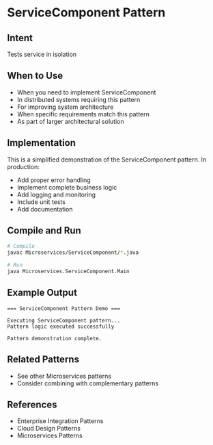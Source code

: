 # ServiceComponent Pattern

## Intent
Tests service in isolation

## When to Use
- When you need to implement ServiceComponent
- In distributed systems requiring this pattern
- For improving system architecture
- When specific requirements match this pattern
- As part of larger architectural solution

## Implementation
This is a simplified demonstration of the ServiceComponent pattern. In production:
- Add proper error handling
- Implement complete business logic
- Add logging and monitoring
- Include unit tests
- Add documentation

## Compile and Run
```bash
# Compile
javac Microservices/ServiceComponent/*.java

# Run
java Microservices.ServiceComponent.Main
```

## Example Output
```
=== ServiceComponent Pattern Demo ===

Executing ServiceComponent pattern...
Pattern logic executed successfully

Pattern demonstration complete.
```

## Related Patterns
- See other Microservices patterns
- Consider combining with complementary patterns

## References
- Enterprise Integration Patterns
- Cloud Design Patterns
- Microservices Patterns
